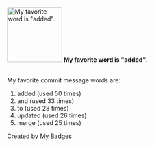 <img src="https://my-badges.github.io/my-badges/favorite-word.png" alt="My favorite word is &quot;added&quot;." title="My favorite word is &quot;added&quot;." width="128">
<strong>My favorite word is &quot;added&quot;.</strong>
<br><br>

My favorite commit message words are:

1. added (used 50 times)
2. and (used 33 times)
3. to (used 28 times)
4. updated (used 26 times)
5. merge (used 25 times)


Created by <a href="https://github.com/my-badges/my-badges">My Badges</a>